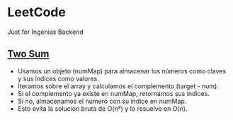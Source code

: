 # LeetCode
Just for Ingenias Backend

## [Two Sum](https://github.com/mariaelisaaraya/LeetCode/tree/main/0009-palindrome-number)

- Usamos un objeto (numMap) para almacenar los números como claves y sus índices como valores.
- Iteramos sobre el array y calculamos el complemento (target - num).
- Si el complemento ya existe en numMap, retornamos sus índices.
- Si no, almacenamos el número con su índice en numMap.
- Esto evita la solución bruta de O(n²) y lo resuelve en O(n).
